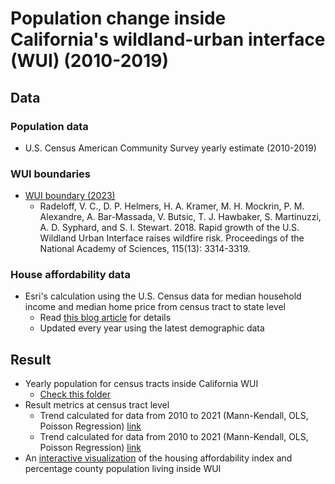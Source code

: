 # Population change inside California's wildland-urban interface (WUI) (2010-2019)

## Data
### Population data
- U.S. Census American Community Survey yearly estimate (2010-2019)

### WUI boundaries
- [WUI boundary (2023)](https://silvis.forest.wisc.edu/data/wui-change/)
  - Radeloff, V. C., D. P. Helmers, H. A. Kramer, M. H. Mockrin, P. M. Alexandre, A. Bar-Massada, V. Butsic, T. J. Hawbaker, S. Martinuzzi, A. D. Syphard, and S. I. Stewart. 2018. Rapid growth of the U.S. Wildland Urban Interface raises wildfire risk. Proceedings of the National Academy of Sciences, 115(13): 3314-3319.

###  House affordability data
- Esri's calculation using the U.S. Census data for median household income and median home price from census tract to state level
  - Read [this blog article](https://www.esri.com/arcgis-blog/products/esri-demographics/analytics/the-delicate-balance-between-housing-affordability-growth-and-income/) for details
  - Updated every year using the latest demographic data

## Result
- Yearly population for census tracts inside California WUI
  - [Check this folder](https://github.com/jiashenyue/ca-wui-pop/tree/main/pop_wui_tracts)
- Result metrics at census tract level
  - Trend calculated for data from 2010 to 2021 (Mann-Kendall, OLS, Poisson Regression) [link](https://github.com/jiashenyue/ca-wui-pop/blob/main/trend_calculation/pop_trend_2010_2019_WUI_tracts_type.csv)
  - Trend calculated for data from 2010 to 2021 (Mann-Kendall, OLS, Poisson Regression) [link](https://github.com/jiashenyue/ca-wui-pop/blob/main/trend_calculation/pop_trend_2010_2021_WUI_tracts_type.csv)
- An [interactive visualization](https://miamioh.maps.arcgis.com/apps/instant/exhibit/index.html?appid=2849c63b50184b14ae53f5b74142a537) of the housing affordability index and percentage county population living inside WUI

